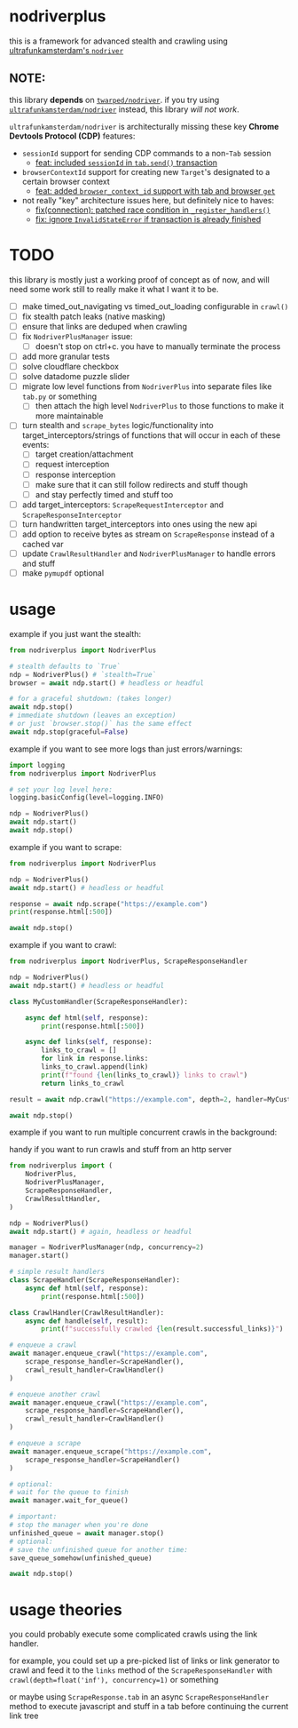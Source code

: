 # nodriverplus
this is a framework for advanced stealth and crawling using [ultrafunkamsterdam's `nodriver`](https://github.com/ultrafunkamsterdam/nodriver)

## **NOTE:**
this library **depends** on [`twarped/nodriver`](https://github.com/twarped/nodriver). if you try using [`ultrafunkamsterdam/nodriver`](https://github.com/ultrafunkamsterdam/nodriver) instead, this library *will not work*.

`ultrafunkamsterdam/nodriver` is architecturally missing these key **Chrome Devtools Protocol (CDP)** features:
- `sessionId` support for sending CDP commands to a non-`Tab` session
  - [feat: included `sessionId` in `tab.send()` transaction](https://github.com/twarped/nodriver/commit/bf1dfda6cb16a31d2fd302f370f130dda3a3413b)
- `browserContextId` support for creating new `Target`'s designated to a certain browser context
  - [feat: added `browser_context_id` support with tab and browser `get`](https://github.com/twarped/nodriver/commit/1dcb52e8063bad359a3f2978b83f44e20dfbca68)
- not really "key" architecture issues here, but definitely nice to haves: 
  - [fix(connection): patched race condition in `_register_handlers()`](https://github.com/twarped/nodriver/commit/fe0d05dcd6180e77350120479a3d073bf86cc9a8)
  - [fix: ignore `InvalidStateError` if transaction is already finished](https://github.com/twarped/nodriver/commit/5fca5b4b22f37af47194b844d6e4d062be777a14)

# **TODO**
this library is mostly just a working proof of concept as of now, and will need some work still to really make it what I want it to be.

- [ ] make timed_out_navigating vs timed_out_loading configurable in `crawl()`
- [ ] fix stealth patch leaks (native masking)
- [ ] ensure that links are deduped when crawling
- [ ] fix `NodriverPlusManager` issue:
	- [ ] doesn't stop on ctrl+c. you have to manually terminate the process
- [ ] add more granular tests
- [ ] solve cloudflare checkbox
- [ ] solve datadome puzzle slider
- [ ] migrate low level functions from `NodriverPlus` into separate files like `tab.py` or something
	- [ ] then attach the high level `NodriverPlus` to those functions to make it more maintainable
- [ ] turn stealth and `scrape_bytes` logic/functionality into target_interceptors/strings of functions that will occur in each of these events:
	- [ ] target creation/attachment
	- [ ] request interception
	- [ ] response interception
	- [ ] make sure that it can still follow redirects and stuff though
	- [ ] and stay perfectly timed and stuff too
- [ ] add target_interceptors: `ScrapeRequestInterceptor` and `ScrapeResponseInterceptor`
- [ ] turn handwritten target_interceptors into ones using the new api
- [ ] add option to receive bytes as stream on `ScrapeResponse` instead of a cached var
- [ ] update `CrawlResultHandler` and `NodriverPlusManager` to handle errors and stuff
- [ ] make `pymupdf` optional
# usage

example if you just want the stealth:
```python
from nodriverplus import NodriverPlus

# stealth defaults to `True`
ndp = NodriverPlus() # `stealth=True`
browser = await ndp.start() # headless or headful

# for a graceful shutdown: (takes longer)
await ndp.stop()
# immediate shutdown (leaves an exception)
# or just `browser.stop()` has the same effect
await ndp.stop(graceful=False)
```

example if you want to see more logs than just errors/warnings:
```python
import logging
from nodriverplus import NodriverPlus

# set your log level here:
logging.basicConfig(level=logging.INFO)

ndp = NodriverPlus()
await ndp.start()
await ndp.stop()
```

example if you want to scrape:
```python
from nodriverplus import NodriverPlus

ndp = NodriverPlus()
await ndp.start() # headless or headful

response = await ndp.scrape("https://example.com")
print(response.html[:500])

await ndp.stop()
```

example if you want to crawl:
```python
from nodriverplus import NodriverPlus, ScrapeResponseHandler

ndp = NodriverPlus()
await ndp.start() # headless or headful

class MyCustomHandler(ScrapeResponseHandler):

    async def html(self, response):
        print(response.html[:500])

    async def links(self, response):
        links_to_crawl = []
        for link in response.links:
        links_to_crawl.append(link)
        print(f"found {len(links_to_crawl)} links to crawl")
        return links_to_crawl

result = await ndp.crawl("https://example.com", depth=2, handler=MyCustomHandler())

await ndp.stop()
```

example if you want to run multiple concurrent crawls in the background:

handy if you want to run crawls and stuff from an http server
```python
from nodriverplus import (
    NodriverPlus,
    NodriverPlusManager,
    ScrapeResponseHandler,
    CrawlResultHandler,
)

ndp = NodriverPlus()
await ndp.start() # again, headless or headful

manager = NodriverPlusManager(ndp, concurrency=2)
manager.start()

# simple result handlers
class ScrapeHandler(ScrapeResponseHandler):
    async def html(self, response):
        print(response.html[:500])

class CrawlHandler(CrawlResultHandler):
    async def handle(self, result):
        print(f"successfully crawled {len(result.successful_links)}")

# enqueue a crawl
await manager.enqueue_crawl("https://example.com",
    scrape_response_handler=ScrapeHandler(),
    crawl_result_handler=CrawlHandler()
)

# enqueue another crawl
await manager.enqueue_crawl("https://example.com",
    scrape_response_handler=ScrapeHandler(),
    crawl_result_handler=CrawlHandler()
)

# enqueue a scrape
await manager.enqueue_scrape("https://example.com",
    scrape_response_handler=ScrapeHandler()
)

# optional:
# wait for the queue to finish
await manager.wait_for_queue()

# important:
# stop the manager when you're done
unfinished_queue = await manager.stop()
# optional:
# save the unfinished queue for another time:
save_queue_somehow(unfinished_queue)

await ndp.stop()
```


# usage theories

you could probably execute some complicated crawls using the link handler.

for example, you could set up a pre-picked list of links or link generator to crawl and feed it to the `links` method of the `ScrapeResponseHandler` with `crawl(depth=float('inf'), concurrency=1)` or something

or maybe using `ScrapeResponse.tab` in an async `ScrapeResponseHandler` method to execute javascript and stuff in a tab before continuing the current link tree